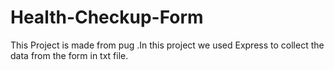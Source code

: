# Health-Checkup-Form
This Project is made from pug .In this project we used Express to collect the data from the form in txt file.
